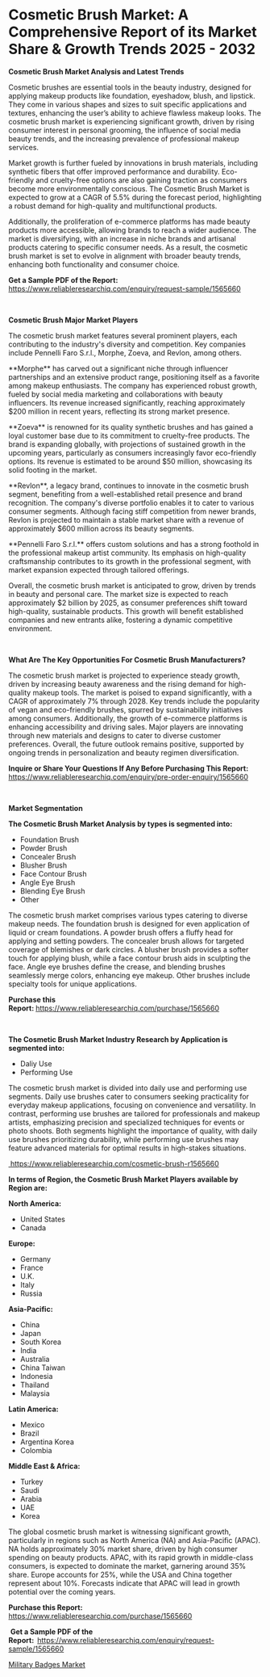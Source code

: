 <p><h1>Cosmetic Brush Market: A Comprehensive Report of its Market Share & Growth Trends 2025 - 2032</h1></p><p><strong>Cosmetic Brush Market Analysis and Latest Trends</strong></p>
<p><p>Cosmetic brushes are essential tools in the beauty industry, designed for applying makeup products like foundation, eyeshadow, blush, and lipstick. They come in various shapes and sizes to suit specific applications and textures, enhancing the user’s ability to achieve flawless makeup looks. The cosmetic brush market is experiencing significant growth, driven by rising consumer interest in personal grooming, the influence of social media beauty trends, and the increasing prevalence of professional makeup services.</p><p>Market growth is further fueled by innovations in brush materials, including synthetic fibers that offer improved performance and durability. Eco-friendly and cruelty-free options are also gaining traction as consumers become more environmentally conscious. The Cosmetic Brush Market is expected to grow at a CAGR of 5.5% during the forecast period, highlighting a robust demand for high-quality and multifunctional products. </p><p>Additionally, the proliferation of e-commerce platforms has made beauty products more accessible, allowing brands to reach a wider audience. The market is diversifying, with an increase in niche brands and artisanal products catering to specific consumer needs. As a result, the cosmetic brush market is set to evolve in alignment with broader beauty trends, enhancing both functionality and consumer choice.</p></p>
<p><strong>Get a Sample PDF of the Report:&nbsp;</strong> <a href="https://www.reliableresearchiq.com/enquiry/request-sample/1565660?utm_campaign=3180&utm_medium=2&utm_source=Github&utm_content=ia&utm_term=04042025&utm_id=cosmetic-brush">https://www.reliableresearchiq.com/enquiry/request-sample/1565660</a></p>
<p>&nbsp;</p>
<p><strong>Cosmetic Brush Major Market Players</strong></p>
<p><p>The cosmetic brush market features several prominent players, each contributing to the industry's diversity and competition. Key companies include Pennelli Faro S.r.l., Morphe, Zoeva, and Revlon, among others.</p><p>**Morphe** has carved out a significant niche through influencer partnerships and an extensive product range, positioning itself as a favorite among makeup enthusiasts. The company has experienced robust growth, fueled by social media marketing and collaborations with beauty influencers. Its revenue increased significantly, reaching approximately $200 million in recent years, reflecting its strong market presence.</p><p>**Zoeva** is renowned for its quality synthetic brushes and has gained a loyal customer base due to its commitment to cruelty-free products. The brand is expanding globally, with projections of sustained growth in the upcoming years, particularly as consumers increasingly favor eco-friendly options. Its revenue is estimated to be around $50 million, showcasing its solid footing in the market.</p><p>**Revlon**, a legacy brand, continues to innovate in the cosmetic brush segment, benefiting from a well-established retail presence and brand recognition. The company's diverse portfolio enables it to cater to various consumer segments. Although facing stiff competition from newer brands, Revlon is projected to maintain a stable market share with a revenue of approximately $600 million across its beauty segments.</p><p>**Pennelli Faro S.r.l.** offers custom solutions and has a strong foothold in the professional makeup artist community. Its emphasis on high-quality craftsmanship contributes to its growth in the professional segment, with market expansion expected through tailored offerings.</p><p>Overall, the cosmetic brush market is anticipated to grow, driven by trends in beauty and personal care. The market size is expected to reach approximately $2 billion by 2025, as consumer preferences shift toward high-quality, sustainable products. This growth will benefit established companies and new entrants alike, fostering a dynamic competitive environment.</p></p>
<p>&nbsp;</p>
<p><strong>What Are The Key Opportunities For Cosmetic Brush Manufacturers?</strong></p>
<p><p>The cosmetic brush market is projected to experience steady growth, driven by increasing beauty awareness and the rising demand for high-quality makeup tools. The market is poised to expand significantly, with a CAGR of approximately 7% through 2028. Key trends include the popularity of vegan and eco-friendly brushes, spurred by sustainability initiatives among consumers. Additionally, the growth of e-commerce platforms is enhancing accessibility and driving sales. Major players are innovating through new materials and designs to cater to diverse customer preferences. Overall, the future outlook remains positive, supported by ongoing trends in personalization and beauty regimen diversification.</p></p>
<p><strong>Inquire or Share Your Questions If Any Before Purchasing This Report:</strong> <a href="https://www.reliableresearchiq.com/enquiry/pre-order-enquiry/1565660?utm_campaign=3180&utm_medium=2&utm_source=Github&utm_content=ia&utm_term=04042025&utm_id=cosmetic-brush">https://www.reliableresearchiq.com/enquiry/pre-order-enquiry/1565660</a></p>
<p>&nbsp;</p>
<p><strong>Market Segmentation</strong></p>
<p><strong>The Cosmetic Brush Market Analysis by types is segmented into:</strong></p>
<p><ul><li>Foundation Brush</li><li>Powder Brush</li><li>Concealer Brush</li><li>Blusher Brush</li><li>Face Contour Brush</li><li>Angle Eye Brush</li><li>Blending Eye Brush</li><li>Other</li></ul></p>
<p><p>The cosmetic brush market comprises various types catering to diverse makeup needs. The foundation brush is designed for even application of liquid or cream foundations. A powder brush offers a fluffy head for applying and setting powders. The concealer brush allows for targeted coverage of blemishes or dark circles. A blusher brush provides a softer touch for applying blush, while a face contour brush aids in sculpting the face. Angle eye brushes define the crease, and blending brushes seamlessly merge colors, enhancing eye makeup. Other brushes include specialty tools for unique applications.</p></p>
<p><strong>Purchase this Report:&nbsp;</strong><a href="https://www.reliableresearchiq.com/purchase/1565660?utm_campaign=3180&utm_medium=2&utm_source=Github&utm_content=ia&utm_term=04042025&utm_id=cosmetic-brush">https://www.reliableresearchiq.com/purchase/1565660</a></p>
<p>&nbsp;</p>
<p><strong>The Cosmetic Brush Market Industry Research by Application is segmented into:</strong></p>
<p><ul><li>Daliy Use</li><li>Performing Use</li></ul></p>
<p><p>The cosmetic brush market is divided into daily use and performing use segments. Daily use brushes cater to consumers seeking practicality for everyday makeup applications, focusing on convenience and versatility. In contrast, performing use brushes are tailored for professionals and makeup artists, emphasizing precision and specialized techniques for events or photo shoots. Both segments highlight the importance of quality, with daily use brushes prioritizing durability, while performing use brushes may feature advanced materials for optimal results in high-stakes situations.</p></p>
<p><a href="https://www.reliableresearchiq.com/cosmetic-brush-r1565660?utm_campaign=3180&utm_medium=2&utm_source=Github&utm_content=ia&utm_term=04042025&utm_id=cosmetic-brush">&nbsp;https://www.reliableresearchiq.com/cosmetic-brush-r1565660</a></p>
<p><strong>In terms of Region, the Cosmetic Brush Market Players available by Region are:</strong></p>
<p>
    <p> <strong> North America: </strong>
        <ul>
            <li>United States</li>
            <li>Canada</li>
        </ul>
        </p> 
    <p> <strong> Europe: </strong>
        <ul>
            <li>Germany</li>
            <li>France</li>
            <li>U.K.</li>
            <li>Italy</li>
            <li>Russia</li>
        </ul>
        </p> 
    <p> <strong> Asia-Pacific: </strong>
        <ul>
            <li>China</li>
            <li>Japan</li>
            <li>South Korea</li>
            <li>India</li>
            <li>Australia</li>
            <li>China Taiwan</li>
            <li>Indonesia</li>
            <li>Thailand</li>
            <li>Malaysia</li>
        </ul>
        </p> 
    <p> <strong> Latin America: </strong>
        <ul>
            <li>Mexico</li>
            <li>Brazil</li>
            <li>Argentina Korea</li>
            <li>Colombia</li>
        </ul>
        </p> 
    <p> <strong> Middle East & Africa: </strong>
        <ul>
            <li>Turkey</li>
            <li>Saudi</li>
            <li>Arabia</li>
            <li>UAE</li>
            <li>Korea</li>
        </ul>
    </p>
    </p>
<p><p>The global cosmetic brush market is witnessing significant growth, particularly in regions such as North America (NA) and Asia-Pacific (APAC). NA holds approximately 30% market share, driven by high consumer spending on beauty products. APAC, with its rapid growth in middle-class consumers, is expected to dominate the market, garnering around 35% share. Europe accounts for 25%, while the USA and China together represent about 10%. Forecasts indicate that APAC will lead in growth potential over the coming years.</p></p>
<p><strong>Purchase this Report: </strong><a href="https://www.reliableresearchiq.com/purchase/1565660?utm_campaign=3180&utm_medium=2&utm_source=Github&utm_content=ia&utm_term=04042025&utm_id=cosmetic-brush">https://www.reliableresearchiq.com/purchase/1565660</a></p>
<p>&nbsp;<strong>Get a Sample PDF of the Report:&nbsp;&nbsp;</strong><a href="https://www.reliableresearchiq.com/enquiry/request-sample/1565660?utm_campaign=3180&utm_medium=2&utm_source=Github&utm_content=ia&utm_term=04042025&utm_id=cosmetic-brush">https://www.reliableresearchiq.com/enquiry/request-sample/1565660</a></p>
<p><strong></strong></p>
<p><p><a href="https://github.com/huelarnzeba29/Market-Research-Report-List-1/blob/main/military-badges-market.md?utm_campaign=3180&utm_medium=2&utm_source=Github&utm_content=ia&utm_term=04042025&utm_id=cosmetic-brush">Military Badges Market</a></p></p>